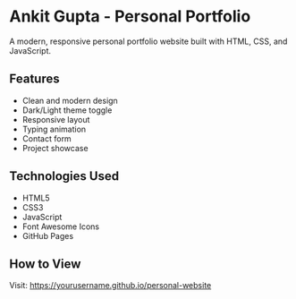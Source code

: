 # Ankit Gupta - Personal Portfolio

A modern, responsive personal portfolio website built with HTML, CSS, and JavaScript.

## Features

- Clean and modern design
- Dark/Light theme toggle
- Responsive layout
- Typing animation
- Contact form
- Project showcase

## Technologies Used

- HTML5
- CSS3
- JavaScript
- Font Awesome Icons
- GitHub Pages

## How to View

Visit: https://yourusername.github.io/personal-website
